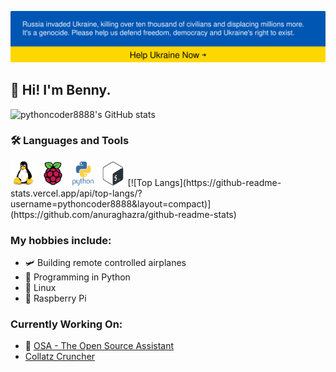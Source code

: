 [![Stand With Ukraine](https://raw.githubusercontent.com/vshymanskyy/StandWithUkraine/main/banner2-direct.svg)](https://vshymanskyy.github.io/StandWithUkraine)

## 👋 Hi! I'm Benny.
![pythoncoder8888's GitHub stats](https://github-readme-stats.vercel.app/api?username=pythoncoder8888&show_icons=true&theme=default)

### 🛠️ Languages and Tools
<dev>
  <img src="https://github.com/devicons/devicon/blob/master/icons/linux/linux-original.svg" title="Linux" alt="Linux" width="40" height="40"/>&nbsp;
  <img src="https://github.com/devicons/devicon/blob/master/icons/raspberrypi/raspberrypi-original.svg" title="Raspberry Pi" alt="Raspberry Pi" width="40" height="40"/>&nbsp;
  <img src="https://github.com/devicons/devicon/blob/master/icons/python/python-original-wordmark.svg" title="Python" alt="Python" width="40" height="40"/>&nbsp;
  <img src="https://github.com/devicons/devicon/blob/master/icons/bash/bash-original.svg" title="Bash" alt="Bash" width="40" height="40"/>
</dev>
[![Top Langs](https://github-readme-stats.vercel.app/api/top-langs/?username=pythoncoder8888&layout=compact)](https://github.com/anuraghazra/github-readme-stats)

### My hobbies include:
- 🛩️ Building remote controlled airplanes
- 🐍 Programming in Python
- 🐧 Linux
- 🥧 Raspberry Pi

### Currently Working On:
- 💬 [OSA - The Open Source Assistant](https://github.com/pythoncoder8888/OSA)
- [Collatz Cruncher](https://github.com/pythoncoder8888/Collatz-Cruncher)
